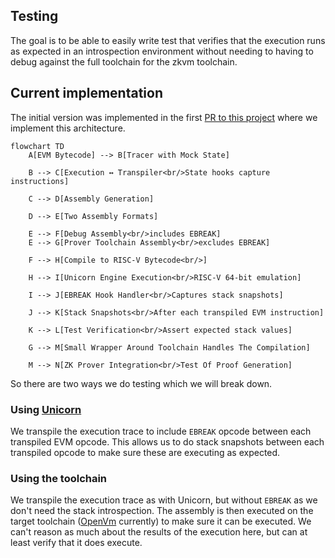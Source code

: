 ## Testing
The goal is to be able to easily write test that verifies that the execution runs as expected in an introspection environment without needing to having to debug against the full toolchain for the zkvm toolchain.

## Current implementation
The initial version was implemented in the first [PR to this project](https://github.com/2xic/erigon-risc-v-executable-proof-sourcing/pull/1) where we implement this architecture.


```mermaid
flowchart TD
    A[EVM Bytecode] --> B[Tracer with Mock State]
    
    B --> C[Execution ↔ Transpiler<br/>State hooks capture instructions]
    
    C --> D[Assembly Generation]
    
    D --> E[Two Assembly Formats]
    
    E --> F[Debug Assembly<br/>includes EBREAK]
    E --> G[Prover Toolchain Assembly<br/>excludes EBREAK]
    
    F --> H[Compile to RISC-V Bytecode<br/>]
    
    H --> I[Unicorn Engine Execution<br/>RISC-V 64-bit emulation]
    
    I --> J[EBREAK Hook Handler<br/>Captures stack snapshots]
    
    J --> K[Stack Snapshots<br/>After each transpiled EVM instruction]
    
    K --> L[Test Verification<br/>Assert expected stack values]
    
    G --> M[Small Wrapper Around Toolchain Handles The Compilation]
    
    M --> N[ZK Prover Integration<br/>Test Of Proof Generation]    
```

So there are two ways we do testing which we will break down.

### Using [Unicorn](https://www.unicorn-engine.org/)
We transpile the execution trace to include `EBREAK` opcode between each transpiled EVM opcode. This allows us to do stack snapshots between each transpiled opcode to make sure these are executing as expected.

### Using the toolchain
We transpile the execution trace as with Unicorn, but without `EBREAK` as we don't need the stack introspection. The assembly is then executed on the target toolchain ([OpenVm](https://github.com/openvm-org/openvm) currently) to make sure it can be executed. We can't reason as much about the results of the execution here, but can at least verify that it does execute.

